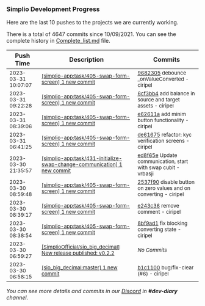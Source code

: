 
### Simplio Development Progress

Here are the last 10 pushes to the projects we are currently working.

There is a total of 4647 commits since 10/09/2021. You can see the complete history in
 [Complete_list.md](Complete_list.md) file.

| Push Time | Description | Commits |
| --- | --- | --- |
| <sub>2023-03-31 10:07:07</sub> | <sub>[[simplio-app:task/405\-swap\-form\-screen] 1 new commit](https://github.com/SimplioOfficial/simplio-app/commit/9682305386e28173cf00ecfbd15c3a9a4db05743)</sub> | <sub>[9682305](https://github.com/SimplioOfficial/simplio-app/commit/9682305386e28173cf00ecfbd15c3a9a4db05743) debounce _onValueConverted - ciripel</sub> |
| <sub>2023-03-31 09:22:28</sub> | <sub>[[simplio-app:task/405\-swap\-form\-screen] 1 new commit](https://github.com/SimplioOfficial/simplio-app/commit/6cf3bb438daea534cf8cf56bbac70d784197c7f7)</sub> | <sub>[6cf3bb4](https://github.com/SimplioOfficial/simplio-app/commit/6cf3bb438daea534cf8cf56bbac70d784197c7f7) add balance in source and target assets - ciripel</sub> |
| <sub>2023-03-31 08:39:06</sub> | <sub>[[simplio-app:task/405\-swap\-form\-screen] 1 new commit](https://github.com/SimplioOfficial/simplio-app/commit/e62611a9dadcf5ecdf72c70a2107c08a21103abb)</sub> | <sub>[e62611a](https://github.com/SimplioOfficial/simplio-app/commit/e62611a9dadcf5ecdf72c70a2107c08a21103abb) add minim button functionality - ciripel</sub> |
| <sub>2023-03-31 06:41:25</sub> | <sub>[[simplio-app:task/405\-swap\-form\-screen] 1 new commit](https://github.com/SimplioOfficial/simplio-app/commit/de61675987d7bc24bc0831861e693828fcf8fd72)</sub> | <sub>[de61675](https://github.com/SimplioOfficial/simplio-app/commit/de61675987d7bc24bc0831861e693828fcf8fd72) refactor: kyc verification screens - ciripel</sub> |
| <sub>2023-03-30 21:35:57</sub> | <sub>[[simplio-app:task/431\-initialize\-swap\-change\-communication] 1 new commit](https://github.com/SimplioOfficial/simplio-app/commit/ed8f65e1335689b3b7b04b788f7256c2e5648686)</sub> | <sub>[ed8f65e](https://github.com/SimplioOfficial/simplio-app/commit/ed8f65e1335689b3b7b04b788f7256c2e5648686) Update communication, start with swap cubit - vrbasji</sub> |
| <sub>2023-03-30 08:59:48</sub> | <sub>[[simplio-app:task/405\-swap\-form\-screen] 1 new commit](https://github.com/SimplioOfficial/simplio-app/commit/2537f90ca9a816f260b43c7b2ac69f4ecc1b0c41)</sub> | <sub>[2537f90](https://github.com/SimplioOfficial/simplio-app/commit/2537f90ca9a816f260b43c7b2ac69f4ecc1b0c41) disable button on zero values and on converting - ciripel</sub> |
| <sub>2023-03-30 08:39:17</sub> | <sub>[[simplio-app:task/405\-swap\-form\-screen] 1 new commit](https://github.com/SimplioOfficial/simplio-app/commit/e243c362f52a521191548113a3b301872607518d)</sub> | <sub>[e243c36](https://github.com/SimplioOfficial/simplio-app/commit/e243c362f52a521191548113a3b301872607518d) remove comment - ciripel</sub> |
| <sub>2023-03-30 08:38:54</sub> | <sub>[[simplio-app:task/405\-swap\-form\-screen] 1 new commit](https://github.com/SimplioOfficial/simplio-app/commit/8bf9ad170487739e7a62dbf068973065111311be)</sub> | <sub>[8bf9ad1](https://github.com/SimplioOfficial/simplio-app/commit/8bf9ad170487739e7a62dbf068973065111311be) fix blocking converting state - ciripel</sub> |
| <sub>2023-03-30 06:59:27</sub> | <sub>[[SimplioOfficial/sio_big_decimal] New release published: v0\.2\.2](https://github.com/SimplioOfficial/sio_big_decimal/releases/tag/v0.2.2)</sub> | <sub>_No Commits_</sub> |
| <sub>2023-03-30 06:58:15</sub> | <sub>[[sio_big_decimal:master] 1 new commit](https://github.com/SimplioOfficial/sio_big_decimal/commit/b1c1100563dc3d98e6516b00fa08dc4119c247ff)</sub> | <sub>[b1c1100](https://github.com/SimplioOfficial/sio_big_decimal/commit/b1c1100563dc3d98e6516b00fa08dc4119c247ff) bug/fix-clear (#6) - ciripel</sub> |

_You can see more details and commits in our [Discord](https://discord.gg/aKhjuwZmdP) in **#dev-diary** channel._
